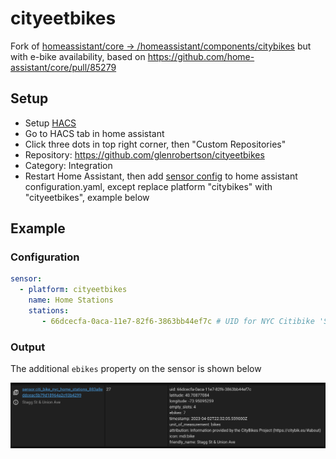 # cityeetbikes
Fork of [homeassistant/core -> /homeassistant/components/citybikes](https://github.com/home-assistant/core/tree/dev/homeassistant/components/citybikes) but with e-bike availability, based on https://github.com/home-assistant/core/pull/85279

## Setup

* Setup [HACS](https://hacs.xyz/)
* Go to HACS tab in home assistant
* Click three dots in top right corner, then "Custom Repositories"
* Repository: https://github.com/glenrobertson/cityeetbikes 
* Category: Integration
* Restart Home Assistant, then add [sensor config](https://www.home-assistant.io/integrations/citybikes/) to home assistant configuration.yaml, except replace platform "citybikes" with "cityeetbikes", example below

## Example

### Configuration

```yaml
sensor:
  - platform: cityeetbikes
    name: Home Stations
    stations:
       - 66dcecfa-0aca-11e7-82f6-3863bb44ef7c # UID for NYC Citibike 'Stagg St & Union Ave' station
```

### Output
The additional `ebikes` property on the sensor is shown below

<img src="https://github.com/glenrobertson/cityeetbikes/blob/main/docs/stagg-and-union-nyc-citibike-sensor.png?raw=true" />

